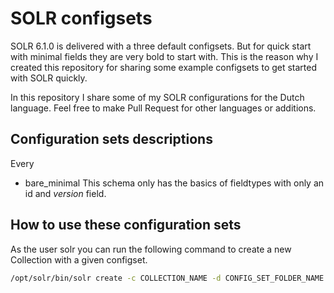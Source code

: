 SOLR configsets
===============

SOLR 6.1.0 is delivered with a three default configsets. But for quick start with minimal fields they are very bold to start with.
This is the reason why I created this repository for sharing some example configsets to get started with SOLR quickly. 

In this repository I share some of my SOLR configurations for the Dutch language. Feel free to make Pull Request for other languages or additions.

Configuration sets descriptions
-------------------------------

Every 

- bare_minimal
    This schema only has the basics of fieldtypes with only an id and _version_ field.
    
    
How to use these configuration sets
-----------------------------------

As the user solr you can run the following command to create a new Collection with a given configset.

```bash
/opt/solr/bin/solr create -c COLLECTION_NAME -d CONFIG_SET_FOLDER_NAME
```
